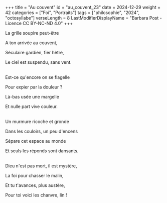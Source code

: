 +++
title = "Au couvent"
id = "au_couvent_23"
date = 2024-12-29
weight = 42
categories = ["Foi", "Portraits"]
tags = ["philosophie", "2024", "octosyllabe"]
verseLength = 8
LastModifierDisplayName = "Barbara Post - Licence CC BY-NC-ND 4.0"
+++

La grille soupire peut-être

A ton arrivée au couvent,

Séculaire gardien, fier hêtre,

Le ciel est suspendu, sans vent.

 \
Est-ce qu'encore on se flagelle

Pour expier par la douleur ?

Là-bas usée une margelle

Et nulle part vive couleur.

 \
Un murmure ricoche et gronde

Dans les couloirs, un peu d'encens

Sépare cet espace au monde

Et seuls les réponds sont dansants.

 \
Dieu n'est pas mort, il est mystère,

La foi pour chasser le malin,

Et tu t'avances, plus austère,

Pour toi voici les chanvre, lin !
